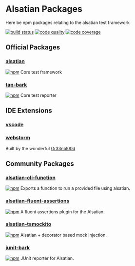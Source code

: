 # Alsatian Packages

Here be npm packages relating to the alsatian test framework

[![build status](https://travis-ci.com/alsatian-test/alsatian.svg?branch=master)](https://travis-ci.com/alsatian-test/alsatian)
[![code quality](https://codeclimate.com/github/alsatian-test/alsatian/badges/gpa.svg)](https://codeclimate.com/github/alsatian-test/alsatian)
[![code coverage](https://api.codeclimate.com/v1/badges/ba8c9cedceb03ab59dc8/test_coverage)](https://codeclimate.com/github/alsatian-test/alsatian/test_coverage)

## Official Packages

### [alsatian](https://www.github.com/alsatian-test/alsatian/blob/master/packages/alsatian/README.md)
[![npm](https://img.shields.io/npm/v/alsatian.svg)](https://www.npmjs.com/package/alsatian)
Core test framework

### [tap-bark](https://www.github.com/alsatian-test/alsatian/blob/master/packages/tap-bark/README.md)
[![npm](https://img.shields.io/npm/v/tap-bark.svg)](https://www.npmjs.com/package/tap-bark)
Core test reporter

## IDE Extensions

### [vscode](https://marketplace.visualstudio.com/items?itemName=JamesAdarich.alsatian-vscode)

### [webstorm](https://plugins.jetbrains.com/plugin/15185-alsatian-test)
Built by the wonderful [Gr33nbl00d](https://github.com/Gr33nbl00d)

## Community Packages

### [alsatian-cli-function](https://www.npmjs.com/package/alsatian-cli-function)
[![npm](https://img.shields.io/npm/v/alsatian-cli-function.svg)](https://www.npmjs.com/package/alsatian-cli-function)
Exports a function to run a provided file using alsatian.

### [alsatian-fluent-assertions](https://www.npmjs.com/package/alsatian-fluent-assertions)
[![npm](https://img.shields.io/npm/v/alsatian-fluent-assertions.svg)](https://www.npmjs.com/package/alsatian-fluent-assertions)
A fluent assertions plugin for the Alsatian.

### [alsatian-tsmockito](https://www.npmjs.com/package/alsatian-tsmockito)
[![npm](https://img.shields.io/npm/v/alsatian-tsmockito.svg)](https://www.npmjs.com/package/alsatian-tsmockito)
Alsatian + decorator based mock injection.

### [junit-bark](https://www.npmjs.com/package/junit-bark)
[![npm](https://img.shields.io/npm/v/junit-bark.svg)](https://www.npmjs.com/package/junit-bark)
JUnit reporter for Alsatian.
